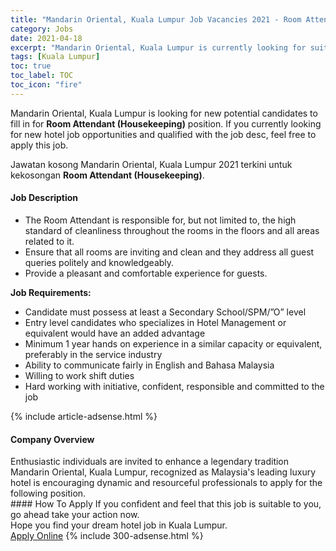 ```yaml
---
title: "Mandarin Oriental, Kuala Lumpur Job Vacancies 2021 - Room Attendant (Housekeeping)" 
category: Jobs 
date: 2021-04-18 
excerpt: "Mandarin Oriental, Kuala Lumpur is currently looking for suitable person to fill in the Room Attendant (Housekeeping) which positioned at Kuala Lumpur" 
tags: [Kuala Lumpur] 
toc: true 
toc_label: TOC 
toc_icon: "fire" 
--- 
```


<p>Mandarin Oriental, Kuala Lumpur is looking for new potential candidates to fill in for <b>Room Attendant (Housekeeping)</b> position. If you currently looking for new hotel job opportunities and qualified with the job desc, feel free to apply this job.
</p>Jawatan kosong Mandarin Oriental, Kuala Lumpur 2021 terkini untuk kekosongan <b>Room Attendant (Housekeeping)</b>. 
<div><div><h4>Job Description</h4></div><div><div><span><div><ul><li>The Room Attendant is responsible for, but not limited to, the high standard of cleanliness throughout the rooms in the floors and all areas related to it.</li><li><span>Ensure that all&#160;rooms&#160;are inviting and clean and they address all guest queries politely and knowledgeably.</span></li><li><span>Provide a pleasant and comfortable experience for guests.&#160;</span></li></ul><p><strong>Job Requirements:</strong></p><ul><li>Candidate must possess at least a Secondary School/SPM/&#8221;O&#8221; level</li><li>Entry level candidates who specializes in Hotel Management or equivalent would have an added advantage</li><li>Minimum 1 year hands on experience in a similar capacity or equivalent, preferably in the service industry</li><li>Ability to communicate fairly in English and Bahasa Malaysia</li><li>Willing to work shift duties</li><li>Hard working with initiative, confident, responsible and committed to the job</li></ul></div></span></div></div></div> 
{% include article-adsense.html %} 
<div><div><h4>Company Overview</h4></div><div><div><span><div><div>Enthusiastic individuals are invited to enhance a legendary tradition Mandarin Oriental, Kuala Lumpur, recognized as Malaysia's leading luxury hotel is encouraging dynamic and resourceful professionals to apply for the following position.</div></div></span></div></div></div> 
#### How To Apply 
If you confident and feel that this job is suitable to you, go ahead take your action now. <br/> 
Hope you find your dream hotel job in Kuala Lumpur. <br/> 
<a href="https://www.jobstreet.com.my/en/job/room-attendant-housekeeping-4526717?jobId=jobstreet-my-job-4526717" class="btn btn--info" target="_blank" rel="nofollow noopenner">Apply Online</a> 
{% include 300-adsense.html %} 